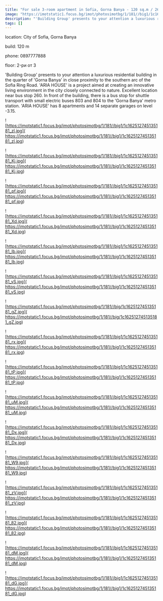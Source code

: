 ```yaml
---
title: "For sale 3-room apartment in Sofia, Gorna Banya - 120 sq.m / 263516 EUR :: imot.bg Ad"
image: "https://imotstatic1.focus.bg/imot/photosimotbg/1/181//big1/1c162512745135181_94.jpg"
description: "'Building Group' presents to your attention a luxurious residential building in the quarter of 'Gorna Banya' in close proximity to the southern arc of the Sofia Ring Road. 'ARIA HOUSE' is a project aimed at creating an innovative living environment in the city closely connected to nature. Excellent location near bus stop 260. In front of the building, there is a bus stop for shuttle transport with small electric buses 803 and 804 to the 'Gorna Banya' metro station. 'ARIA HOUSE' has 8 apartments and 14 separate garages on level -3.15."
tags: []
---
```


location: City of Sofia, Gorna Banya

build: 120 m

phone: 0897777888

floor: 2-ри от 3

'Building Group' presents to your attention a luxurious residential building in the quarter of 'Gorna Banya' in close proximity to the southern arc of the Sofia Ring Road. 'ARIA HOUSE' is a project aimed at creating an innovative living environment in the city closely connected to nature. Excellent location near bus stop 260. In front of the building, there is a bus stop for shuttle transport with small electric buses 803 and 804 to the 'Gorna Banya' metro station. 'ARIA HOUSE' has 8 apartments and 14 separate garages on level -3.15.


![https://imotstatic1.focus.bg/imot/photosimotbg/1/181//big1/1c162512745135181_zl.jpg]( https://imotstatic1.focus.bg/imot/photosimotbg/1/181//big1/1c162512745135181_zl.jpg)


![https://imotstatic1.focus.bg/imot/photosimotbg/1/181//big1/1c162512745135181_Kj.jpg]( https://imotstatic1.focus.bg/imot/photosimotbg/1/181//big1/1c162512745135181_Kj.jpg)


![https://imotstatic1.focus.bg/imot/photosimotbg/1/181//big1/1c162512745135181_pf.jpg]( https://imotstatic1.focus.bg/imot/photosimotbg/1/181//big1/1c162512745135181_pf.jpg)


![https://imotstatic1.focus.bg/imot/photosimotbg/1/181//big1/1c162512745135181_Xd.jpg]( https://imotstatic1.focus.bg/imot/photosimotbg/1/181//big1/1c162512745135181_Xd.jpg)


![https://imotstatic1.focus.bg/imot/photosimotbg/1/181//big1/1c162512745135181_Ib.jpg]( https://imotstatic1.focus.bg/imot/photosimotbg/1/181//big1/1c162512745135181_Ib.jpg)


![https://imotstatic1.focus.bg/imot/photosimotbg/1/181//big1/1c162512745135181_vS.jpg]( https://imotstatic1.focus.bg/imot/photosimotbg/1/181//big1/1c162512745135181_vS.jpg)


![https://imotstatic1.focus.bg/imot/photosimotbg/1/181//big/1c162512745135181_gZ.jpg]( https://imotstatic1.focus.bg/imot/photosimotbg/1/181//big/1c162512745135181_gZ.jpg)


![https://imotstatic1.focus.bg/imot/photosimotbg/1/181//big1/1c162512745135181_rx.jpg]( https://imotstatic1.focus.bg/imot/photosimotbg/1/181//big1/1c162512745135181_rx.jpg)


![https://imotstatic1.focus.bg/imot/photosimotbg/1/181//big1/1c162512745135181_tP.jpg]( https://imotstatic1.focus.bg/imot/photosimotbg/1/181//big1/1c162512745135181_tP.jpg)


![https://imotstatic1.focus.bg/imot/photosimotbg/1/181//big1/1c162512745135181_uM.jpg]( https://imotstatic1.focus.bg/imot/photosimotbg/1/181//big1/1c162512745135181_uM.jpg)


![https://imotstatic1.focus.bg/imot/photosimotbg/1/181//big1/1c162512745135181_Dx.jpg]( https://imotstatic1.focus.bg/imot/photosimotbg/1/181//big1/1c162512745135181_Dx.jpg)


![https://imotstatic1.focus.bg/imot/photosimotbg/1/181//big1/1c162512745135181_W9.jpg]( https://imotstatic1.focus.bg/imot/photosimotbg/1/181//big1/1c162512745135181_W9.jpg)


![https://imotstatic1.focus.bg/imot/photosimotbg/1/181//big1/1c162512745135181_zV.jpg]( https://imotstatic1.focus.bg/imot/photosimotbg/1/181//big1/1c162512745135181_zV.jpg)


![https://imotstatic1.focus.bg/imot/photosimotbg/1/181//big1/1c162512745135181_82.jpg]( https://imotstatic1.focus.bg/imot/photosimotbg/1/181//big1/1c162512745135181_82.jpg)


![https://imotstatic1.focus.bg/imot/photosimotbg/1/181//big1/1c162512745135181_dM.jpg]( https://imotstatic1.focus.bg/imot/photosimotbg/1/181//big1/1c162512745135181_dM.jpg)


![https://imotstatic1.focus.bg/imot/photosimotbg/1/181//big1/1c162512745135181_dG.jpg]( https://imotstatic1.focus.bg/imot/photosimotbg/1/181//big1/1c162512745135181_dG.jpg)


